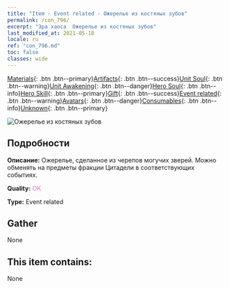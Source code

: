 ```yaml
---
title: "Item - Event related - Ожерелье из костяных зубов"
permalink: /con_796/
excerpt: "Эра хаоса  Ожерелье из костяных зубов"
last_modified_at: 2021-05-18
locale: ru
ref: "con_796.md"
toc: false
classes: wide
---
```

 [Materials](/ItemsRU/){: .btn .btn--primary}[Artifacts](/ItemsRU/Artifacts/){: .btn .btn--success}[Unit Soul](/ItemsRU/UnitSoul/){: .btn .btn--warning}[Unit Awakening](/ItemsRU/UnitAwakening/){: .btn .btn--danger}[Hero Soul](/ItemsRU/HeroSoul/){: .btn .btn--info}[Hero Skill](/ItemsRU/HeroSkill/){: .btn .btn--primary}[Gift](/ItemsRU/Gift/){: .btn .btn--success}[Event related](/ItemsRU/Events/){: .btn .btn--warning}[Avatars](/ItemsRU/Avatars/){: .btn .btn--danger}[Consumables](/ItemsRU/Consumables/){: .btn .btn--info}[Unknown](/ItemsRU/Unknown/){: .btn .btn--primary}

 ![Ожерелье из костяных зубов](/images/t/i_3054.png)

## Подробности
 **Описание:** Ожерелье, сделанное из черепов могучих зверей. Можно обменять на предметы фракции Цитадели в соответствующих событиях.

 **Quality:** <span style="color: #DA70D6">OK</span>

 **Type:** Event related

## Gather

  None

## This item contains:

  None

